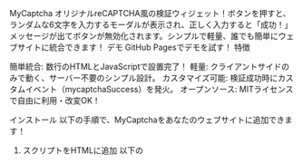MyCaptcha
オリジナルreCAPTCHA風の検証ウィジェット！ボタンを押すと、ランダムな6文字を入力するモーダルが表示され、正しく入力すると「成功！」メッセージが出てボタンが無効化されます。シンプルで軽量、誰でも簡単にウェブサイトに統合できます！
デモ
GitHub Pagesでデモを試す！
特徴

簡単統合: 数行のHTMLとJavaScriptで設置完了！
軽量: クライアントサイドのみで動く、サーバー不要のシンプル設計。
カスタマイズ可能: 検証成功時にカスタムイベント（mycaptchaSuccess）を発火。
オープンソース: MITライセンスで自由に利用・改変OK！

インストール
以下の手順で、MyCaptchaをあなたのウェブサイトに追加できます！
1. スクリプトをHTMLに追加
以下の<script>タグを<head>または<body>に貼り付けます。CDN（jsDelivr）経由で提供しています。
```<script src="https://cdn.jsdelivr.net/gh/Nawadan1215/original-bot-check-v1@latest/client/mycaptcha.js"></script>```

注: Tailwind CSSを使用しているので、デザインを維持したい場合は以下も追加（オプション）。
```<script src="https://cdn.tailwindcss.com"></script>```

2. HTMLにMyCaptchaを埋め込む
```
<div id="mycaptcha"></div>を追加し、MyCaptcha.renderを呼び出します。
<div id="mycaptcha"></div>
<script>
  MyCaptcha.render('mycaptcha');
</script>
```
使い方

設置: 上記のコードをHTMLにコピペ。
動作:
ユーザーが「私はロボットではありません」ボタンをクリック。
モーダルが表示され、ランダムな6文字（英数字）を入力。
「検証」ボタン（またはEnterキー）でチェック。
正しい場合: 「成功！」メッセージが表示され、ボタンが無効化。mycaptchaSuccessイベントが発火。
間違った場合: エラーメッセージが表示され、再試行可能。


カスタム処理: 成功時にmycaptchaSuccessイベントをキャッチして、次のアクションを設定。

コード例（フル）
以下の完全な例をコピペすれば、すぐに動きます！
```
<!DOCTYPE html>
<html lang="ja">
<head>
  <meta charset="UTF-8">
  <meta name="viewport" content="width=device-width, initial-scale=1.0">
  <title>MyCaptcha デモ</title>
  <script src="https://cdn.tailwindcss.com"></script>
  <script src="https://cdn.jsdelivr.net/gh/Nawadan1215/original-bot-check-v1@latest/client/mycaptcha.js"></script>
</head>
<body class="bg-gray-100 flex items-center justify-center min-h-screen">
  <div class="text-center">
    <h1 class="府-3xl font-bold mb-4">MyCaptcha デモ</h1>
    <div id="mycaptcha"></div>
  </div>
  <script>
    MyCaptcha.render('mycaptcha');
    document.getElementById('mycaptcha').addEventListener('mycaptchaSuccess', () => {
      console.log('検証成功！ここで次の処理を追加！');
      // 例: フォーム送信やページ遷移
    });
  </script>
</body>
</html>
```
カスタマイズ

ID変更: `<div id="mycaptcha">`を任意のIDに変更（例: `MyCaptcha.render('custom-id')`）。
スタイル: Tailwind CSSでカスタマイズ、または独自CSSを適用。
イベント処理: mycaptchaSuccessでカスタムロジックを実装。例:`document.getElementById('mycaptcha').addEventListener('mycaptchaSuccess', () => {
  alert('検証成功しました！');
});
`


バグ修正履歴

2025-06-14: ボタン押下でモーダルが消えるバグを修正。イベント競合を解消。

将来の予定

サーバーサイド検証: トークンをサーバーで検証するAPIを追加予定（セキュリティ強化）。
多言語対応: 英語や他の言語でモーダルテキストをカスタマイズ。
画像認証: 文字入力に加えて、画像選択式の認証を追加予定。

開発者向け

リポジトリ: github.com/Nawadan1215/original-bot-check-v1
バグ報告: Issuesでフィードバックをお待ちしてます！
コントリビュート: プルリクエスト大歓迎！

ライセンス
MITライセンスのもと、自由に利用・改変・配布可能です。商用利用もOK！
クレジット
made by @nawadan1215
